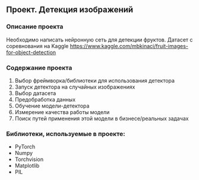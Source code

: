 ## Проект. Детекция изображений
### Описание проекта

Необходимо написать нейронную сеть для детекции фруктов.
Датасет с соревнования на Kaggle https://www.kaggle.com/mbkinaci/fruit-images-for-object-detection

### Содержание проекта 
1) Выбор фреймворка/библиотеки для использования детектора
2) Запуск детектора на случайных изображениях
3) Выбор датасета
4) Предобработка данных
5) Обучение модели-детектора
6) Измерение качества работы модели
7) Поиск путей применения этой модели в бизнесе/реальных задачах

### Библиотеки, используемые в проекте:
- PyTorch
- Numpy 
- Torchvision
- Matplotlib
- PIL
